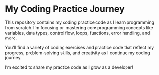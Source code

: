# My Coding Practice Journey
This repository contains my coding practice code as I learn programming from scratch. I’m focusing on mastering core programming concepts like variables, data types, control flow, loops, functions, error handling, and more.

You’ll find a variety of coding exercises and practice code that reflect my progress, problem-solving skills, and creativity as I continue my coding journey.

I’m excited to share my practice code as I grow as a developer!
